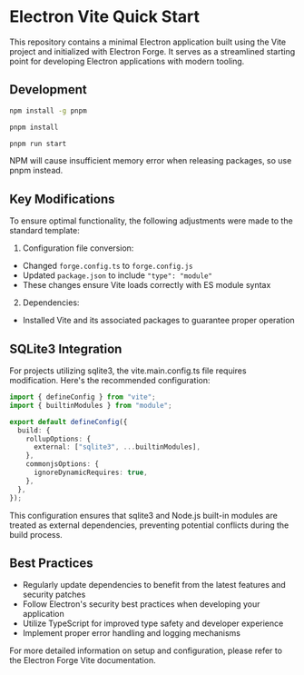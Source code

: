 # Electron Vite Quick Start

This repository contains a minimal Electron application built using the Vite project and initialized with Electron Forge. It serves as a streamlined starting point for developing Electron applications with modern tooling.

## Development

```bash
npm install -g pnpm
```

```bash
pnpm install
```

```bash
pnpm run start
```

NPM will cause insufficient memory error when releasing packages, so use pnpm instead.

## Key Modifications

To ensure optimal functionality, the following adjustments were made to the standard template:

1. Configuration file conversion:

- Changed `forge.config.ts` to `forge.config.js`
- Updated `package.json` to include `"type": "module"`
- These changes ensure Vite loads correctly with ES module syntax

2. Dependencies:

- Installed Vite and its associated packages to guarantee proper operation

## SQLite3 Integration

For projects utilizing sqlite3, the vite.main.config.ts file requires modification. Here's the recommended configuration:

```ts
import { defineConfig } from "vite";
import { builtinModules } from "module";

export default defineConfig({
  build: {
    rollupOptions: {
      external: ["sqlite3", ...builtinModules],
    },
    commonjsOptions: {
      ignoreDynamicRequires: true,
    },
  },
});
```

This configuration ensures that sqlite3 and Node.js built-in modules are treated as external dependencies, preventing potential conflicts during the build process.

## Best Practices

- Regularly update dependencies to benefit from the latest features and security patches
- Follow Electron's security best practices when developing your application
- Utilize TypeScript for improved type safety and developer experience
- Implement proper error handling and logging mechanisms

For more detailed information on setup and configuration, please refer to the Electron Forge Vite documentation.
